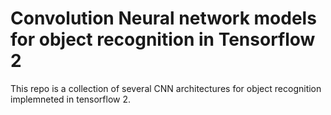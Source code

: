 <h1>Convolution Neural network models for object recognition in Tensorflow 2</h1>  
This repo is a collection of several CNN architectures for object recognition implemneted in tensorflow 2.